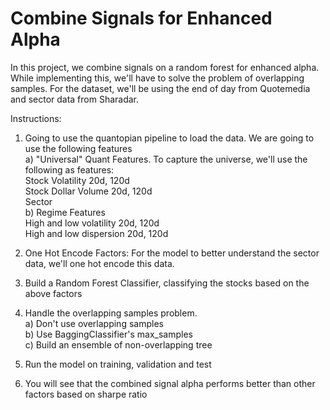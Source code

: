 # Combine Signals for Enhanced Alpha
In this project, we combine signals on a random forest for enhanced alpha. While implementing this, we'll have to solve the problem of overlapping samples. For the dataset, we'll be using the end of day from Quotemedia and sector data from Sharadar.

Instructions:
1) Going to use the quantopian pipeline to load the data. We are going to use the following features <br/> 
  a) "Universal" Quant Features. To capture the universe, we'll use the following as features:<br/>
  Stock Volatility 20d, 120d <br>
  Stock Dollar Volume 20d, 120d <br/>
  Sector <br/>
  b) Regime Features <br/>
  High and low volatility 20d, 120d <br/>
  High and low dispersion 20d, 120d <br/>

2) One Hot Encode Factors: For the model to better understand the sector data, we'll one hot encode this data.
3) Build a Random Forest Classifier, classifying the stocks based on the above factors
4) Handle the overlapping samples problem. <br/>
    a) Don't use overlapping samples <br/>
    b) Use BaggingClassifier's max_samples <br/>
    c) Build an ensemble of non-overlapping tree <br/>
5) Run the model on training, validation and test
6) You will see that the combined signal alpha performs better than other factors based on sharpe ratio 



 

